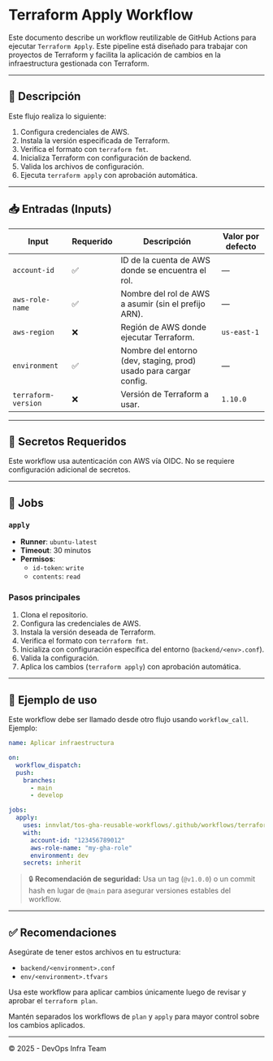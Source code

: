 # Terraform Apply Workflow

Este documento describe un workflow reutilizable de GitHub Actions para ejecutar `Terraform Apply`. Este pipeline está diseñado para trabajar con proyectos de Terraform y facilita la aplicación de cambios en la infraestructura gestionada con Terraform.

---

## 🚀 Descripción

Este flujo realiza lo siguiente:

1. Configura credenciales de AWS.
2. Instala la versión especificada de Terraform.
3. Verifica el formato con `terraform fmt`.
4. Inicializa Terraform con configuración de backend.
5. Valida los archivos de configuración.
6. Ejecuta `terraform apply` con aprobación automática.

---

## 📥 Entradas (Inputs)

| Input                | Requerido | Descripción                                                       | Valor por defecto  |
|----------------------|-----------|-------------------------------------------------------------------|--------------------|
| `account-id`         | ✅        | ID de la cuenta de AWS donde se encuentra el rol.                 | —                  |
| `aws-role-name`      | ✅        | Nombre del rol de AWS a asumir (sin el prefijo ARN).             | —                  |
| `aws-region`         | ❌        | Región de AWS donde ejecutar Terraform.                           | `us-east-1`        |
| `environment`        | ✅        | Nombre del entorno (dev, staging, prod) usado para cargar config. | —                  |
| `terraform-version`  | ❌        | Versión de Terraform a usar.                                      | `1.10.0`           |

---

## 🔐 Secretos Requeridos

Este workflow usa autenticación con AWS vía OIDC. No se requiere configuración adicional de secretos.

---

## 🧱 Jobs

### `apply`

- **Runner**: `ubuntu-latest`
- **Timeout**: 30 minutos
- **Permisos**:
  - `id-token`: `write`
  - `contents`: `read`

### Pasos principales

1. Clona el repositorio.
2. Configura las credenciales de AWS.
3. Instala la versión deseada de Terraform.
4. Verifica el formato con `terraform fmt`.
5. Inicializa con configuración específica del entorno (`backend/<env>.conf`).
6. Valida la configuración.
7. Aplica los cambios (`terraform apply`) con aprobación automática.

---

## 🧪 Ejemplo de uso

Este workflow debe ser llamado desde otro flujo usando `workflow_call`. Ejemplo:

```yaml
name: Aplicar infraestructura

on:
  workflow_dispatch:
  push:
    branches:
      - main
      - develop

jobs:
  apply:
    uses: innvlat/tos-gha-reusable-workflows/.github/workflows/terraform-apply.yaml@main
    with:
      account-id: "123456789012"
      aws-role-name: "my-gha-role"
      environment: dev
    secrets: inherit
```
> 🔒 **Recomendación de seguridad:** Usa un tag (`@v1.0.0`) o un commit hash en lugar de `@main` para asegurar versiones estables del workflow.


---

## ✅ Recomendaciones

Asegúrate de tener estos archivos en tu estructura:

- `backend/<environment>.conf`
- `env/<environment>.tfvars`

Usa este workflow para aplicar cambios únicamente luego de revisar y aprobar el `terraform plan`.

Mantén separados los workflows de `plan` y `apply` para mayor control sobre los cambios aplicados.

---

© 2025 - DevOps Infra Team
